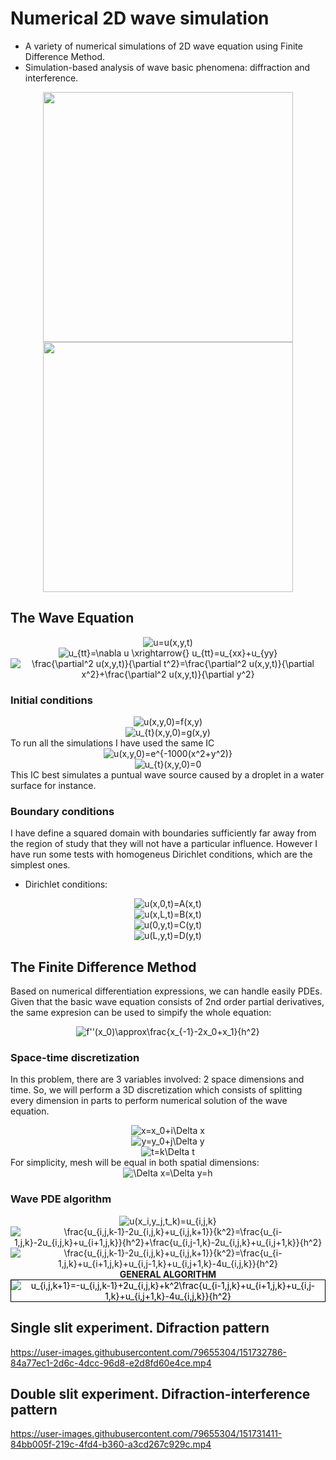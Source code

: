 # Numerical 2D wave simulation
- A variety of numerical simulations of 2D wave equation using Finite Difference Method. 
- Simulation-based analysis of wave basic phenomena: diffraction and interference.

<p float="center" align="center">
  <img src="https://user-images.githubusercontent.com/79655304/151733788-0544b0b0-2e11-406e-bba2-7bef060e8695.gif" width="400">
  <img src="https://user-images.githubusercontent.com/79655304/151733790-4ee89708-a536-4648-94a6-0dfff0357faa.gif" width="400">
</p>


## The Wave Equation
<div align="center">
<img src="https://latex.codecogs.com/svg.image?u=u(x,y,t)" title="u=u(x,y,t)" /> <br>
<img src="https://latex.codecogs.com/svg.image?u_{tt}=\nabla&space;u&space;\xrightarrow{}&space;u_{tt}=u_{xx}&plus;u_{yy}" title="u_{tt}=\nabla u \xrightarrow{} u_{tt}=u_{xx}+u_{yy}" /><br>
  <img src="https://latex.codecogs.com/svg.image?\frac{\partial^2&space;u(x,y,t)}{\partial&space;t^2}=\frac{\partial^2&space;u(x,y,t)}{\partial&space;x^2}&plus;\frac{\partial^2&space;u(x,y,t)}{\partial&space;y^2}" title="\frac{\partial^2 u(x,y,t)}{\partial t^2}=\frac{\partial^2 u(x,y,t)}{\partial x^2}+\frac{\partial^2 u(x,y,t)}{\partial y^2}" />
</div>

### Initial conditions
<div align="center">
  <img src="https://latex.codecogs.com/svg.image?u(x,y,0)=f(x,y)" title="u(x,y,0)=f(x,y)" /><br>
  <img src="https://latex.codecogs.com/svg.image?u_{t}(x,y,0)=g(x,y)" title="u_{t}(x,y,0)=g(x,y)" />
</div>
To run all the simulations I have used the same IC
<div align="center">
  <img src="https://latex.codecogs.com/svg.image?u(x,y,0)=e^{-1000(x^2&plus;y^2)}" title="u(x,y,0)=e^{-1000(x^2+y^2)}" /><br>
  <img src="https://latex.codecogs.com/svg.image?u_{t}(x,y,0)=0" title="u_{t}(x,y,0)=0" />
</div>
This IC best simulates a puntual wave source caused by a droplet in a water surface for instance.

### Boundary conditions
I have define a squared domain with boundaries sufficiently far away from the region of study that they will not have a particular influence. However I have run some tests with homogeneus Dirichlet conditions, which are the simplest ones.
- Dirichlet conditions:
<div align="center">
  <img src="https://latex.codecogs.com/svg.image?u(x,0,t)=A(x,t)" title="u(x,0,t)=A(x,t)" /><br>
  <img src="https://latex.codecogs.com/svg.image?u(x,L,t)=B(x,t)" title="u(x,L,t)=B(x,t)" /><br>
  <img src="https://latex.codecogs.com/svg.image?u(0,y,t)=C(y,t)" title="u(0,y,t)=C(y,t)" /><br>
  <img src="https://latex.codecogs.com/svg.image?u(L,y,t)=D(y,t)" title="u(L,y,t)=D(y,t)" />
</div>

## The Finite Difference Method
Based on numerical differentiation expressions, we can handle easily PDEs. Given that the basic wave equation consists of 2nd order partial derivatives, the same expresion can be used to simpify the whole equation:
<div align="center">
  <img src="https://latex.codecogs.com/svg.image?f''(x_0)\approx\frac{x_{-1}-2x_0&plus;x_1}{h^2}" title="f''(x_0)\approx\frac{x_{-1}-2x_0+x_1}{h^2}" />
</div>

### Space-time discretization
In this problem, there are 3 variables involved: 2 space dimensions and time. So, we will perform a 3D discretization which consists of splitting every dimension in parts to perform numerical solution of the wave equation. 
<div align="center">
  <img src="https://latex.codecogs.com/svg.image?x=x_0&plus;i\Delta&space;x" title="x=x_0+i\Delta x" /><br>
  <img src="https://latex.codecogs.com/svg.image?y=y_0&plus;j\Delta&space;y" title="y=y_0+j\Delta y" /><br>
  <img src="https://latex.codecogs.com/svg.image?t=k\Delta&space;t" title="t=k\Delta t" />
</div>
For simplicity, mesh will be equal in both spatial dimensions:
<div align="center">
  <img src="https://latex.codecogs.com/svg.image?\Delta&space;x=\Delta&space;y=h" title="\Delta x=\Delta y=h" />
</div>

### Wave PDE algorithm 
<div align="center">
  <img src="https://latex.codecogs.com/svg.image?u(x_i,y_j,t_k)=u_{i,j,k}" title="u(x_i,y_j,t_k)=u_{i,j,k}" /><br>
  <img src="https://latex.codecogs.com/svg.image?\frac{u_{i,j,k-1}-2u_{i,j,k}&plus;u_{i,j,k&plus;1}}{k^2}=\frac{u_{i-1,j,k}-2u_{i,j,k}&plus;u_{i&plus;1,j,k}}{h^2}&plus;\frac{u_{i,j-1,k}-2u_{i,j,k}&plus;u_{i,j&plus;1,k}}{h^2}" title="\frac{u_{i,j,k-1}-2u_{i,j,k}+u_{i,j,k+1}}{k^2}=\frac{u_{i-1,j,k}-2u_{i,j,k}+u_{i+1,j,k}}{h^2}+\frac{u_{i,j-1,k}-2u_{i,j,k}+u_{i,j+1,k}}{h^2}" /><br>
  <img src="https://latex.codecogs.com/svg.image?\frac{u_{i,j,k-1}-2u_{i,j,k}&plus;u_{i,j,k&plus;1}}{k^2}=\frac{u_{i-1,j,k}&plus;u_{i&plus;1,j,k}&plus;u_{i,j-1,k}&plus;u_{i,j&plus;1,k}-4u_{i,j,k}}{h^2}" title="\frac{u_{i,j,k-1}-2u_{i,j,k}+u_{i,j,k+1}}{k^2}=\frac{u_{i-1,j,k}+u_{i+1,j,k}+u_{i,j-1,k}+u_{i,j+1,k}-4u_{i,j,k}}{h^2}" /><br>
  <b>GENERAL ALGORITHM</b><br>
<img style="border: 1px solid; color: black;" src="https://latex.codecogs.com/svg.image?u_{i,j,k&plus;1}=-u_{i,j,k-1}&plus;2u_{i,j,k}&plus;k^2\frac{u_{i-1,j,k}&plus;u_{i&plus;1,j,k}&plus;u_{i,j-1,k}&plus;u_{i,j&plus;1,k}-4u_{i,j,k}}{h^2}" title="u_{i,j,k+1}=-u_{i,j,k-1}+2u_{i,j,k}+k^2\frac{u_{i-1,j,k}+u_{i+1,j,k}+u_{i,j-1,k}+u_{i,j+1,k}-4u_{i,j,k}}{h^2}" />
</div>


## Single slit experiment. Difraction pattern

https://user-images.githubusercontent.com/79655304/151732786-84a77ec1-2d6c-4dcc-96d8-e2d8fd60e4ce.mp4

## Double slit experiment. Difraction-interference pattern

https://user-images.githubusercontent.com/79655304/151731411-84bb005f-219c-4fd4-b360-a3cd267c929c.mp4





